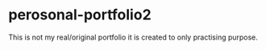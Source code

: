 # perosonal-portfolio2
This is not my real/original portfolio it is created to only practising purpose.
